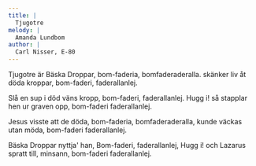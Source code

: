 ```yaml
---
title: |
  Tjugotre
melody: |
  Amanda Lundbom
author: |
  Carl Nisser, E-80
---
```

Tjugotre är Bäska Droppar, 
bom-faderia, bomfaderaderalla. 
skänker liv åt döda kroppar, 
bom-faderi, faderallanlej. 

Slå en sup i död väns kropp, 
bom-faderi, faderallanlej. Hugg i! 
så stapplar hen ur graven opp, 
bom-faderi faderallanlej. 

Jesus visste att de döda, 
bom-faderia, bomfaderaderalla, 
kunde väckas utan möda, 
bom-faderi faderallanlej. 

Bäska Droppar nyttja' han, 
Bom-faderi, faderallanlej, Hugg i! 
och Lazarus spratt till, minsann, 
bom-faderi faderallanlej.